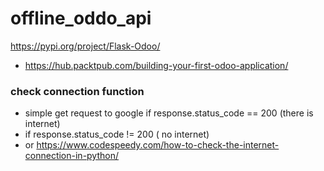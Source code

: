 # offline_oddo_api

https://pypi.org/project/Flask-Odoo/



* https://hub.packtpub.com/building-your-first-odoo-application/


### check connection function
* simple get request to google if response.status_code == 200 (there is internet)
* if response.status_code != 200 ( no internet)
* or https://www.codespeedy.com/how-to-check-the-internet-connection-in-python/
